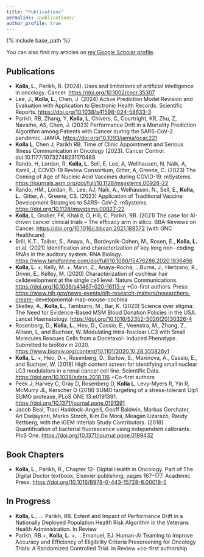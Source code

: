 ```yaml
---
title: "Publications"
permalink: /publications/
author_profile: true
---
```

{% include base_path %}

You can also find my articles on [my Google Scholar profile](https://scholar.google.com/citations?user=9FjQaO0AAAAJ&hl=en).

## Publications
- **Kolla, L.**, Parikh, R. (2024). Uses and limitations of artificial intelligence in oncology. Cancer.  https://doi.org/10.1002/cncr.35307
- Lee, J., **Kolla, L.**, Chen, J. (2024) Active Prediction Model Revision and Evaluation with Application to Electronic Health Records. Scientific Reports. https://doi.org/10.1038/s41598-024-58633-3
- Parikh, RB, Zhang, Y, **Kolla, L**, Chivers, C, Courtright, KR, Zhu, Z, Navathe, AS, Chen, J. (2023) Performance Drift in a Mortality Prediction Algorithm among Patients with Cancer during the SARS-CoV-2 pandemic. JAMIA. https://doi.org/10.1093/jamia/ocac221
- **Kolla L**, Chen J, Parikh RB. Time of Clinic Appointment and Serious Illness Communication in Oncology (2023). Cancer Control. doi:10.1177/10732748231170488.
- Rando, H, Lordan, R, **Kolla, L.** Sell, E, Lee, A, Wellhausen, N, Naik, A, Kamil, J, COVID-19 Review Consortium, Gitter, A, Greene, C. (2023) The Coming of Age of Nucleic Acid Vaccines during COVID-19. mSystems. https://journals.asm.org/doi/full/10.1128/msystems.00928-22
- Rando, HM., Lordan, R., Lee, AJ, Naik, A., Welhausen, N., Sell, E., **Kolla, L.**, Gitter, A., Greene, CS. (2023) Application of Traditional Vaccine Development Strategies to SARS- CoV-2. mSystems. https://doi.org/10.1128/msystems.00927-22
- **Kolla, L**, Gruber, FK, Khalid, O, Hill, C, Parikh, RB. (2021) The case for AI-driven cancer clinical trials – The efficacy arm in silico. BBA-Reviews on Cancer. https://doi.org/10.1016/j.bbcan.2021.188572 (with GNC Healthcare)
- Brill, K.T., Taiber, S., Anaya, A., Bordeynik-Cohen, M., Rosen, E., **Kolla, L.** et al. (2021) Identification and characterization of key long non- coding RNAs in the auditory system. RNA Biology. https://www.tandfonline.com/doi/full/10.1080/15476286.2020.1836456
- **Kolla, L.** +, Kelly, M. +, Mann, Z., Anaya-Rocha, …Burns, J., Hertzano, R., Driver, E., Kelley, M. (2020) Characterization of cochlear hair celldevelopment at the single cell level. Nature Communications. https://doi.org/10.1038/s41467-020-16113-y +Co-first authors. Press: https://www.nih.gov/news-events/nih-research-matters/researchers-create- developmental-map-mouse-cochlea
- Skelley, A., **Kolla, L.**, Tamburro, M., Bar, K. (2020) Science over stigma: The Need for Evidence-Based MSM Blood Donation Policies in the USA. Lancet Haematology. https://doi.org/10.1016/S2352-3026(20)30326-4
- Rosenberg, D., **Kolla, L.**, Heo, D., Cassio, E., Veenstra, M., Zhang, Z., Allison, L, and Buchser, W. Modulating Intra-Nuclear LC3 with Small Molecules Rescues Cells from a Docetaxol- Induced Phenotype. Submitted to bioRxiv in 2020. https://www.biorxiv.org/content/10.1101/2020.10.28.355826v1
- **Kolla, L.** +, Heo, D.+, Rosenberg, D., Barlow, S., Maxinova, A., Cassio, E., and Buchser, W. (2018) High content screen for identifying small nuclear LC3 modulators in a renal cancer cell line. Scientific Data. https://doi.org/10.1038/sdata.2018.116 +Co-first authors
- Peek J, Harvey C, Gray D, Rosenberg D, **Kolla L**, Levy-Myers R, Yin R, McMurry JL, Kerscher O (2018) SUMO targeting of a stress-tolerant Ulp1 SUMO protease. PLoS ONE 13:e0191391. https://doi.org/10.1371/journal.pone.0191391
- Jacob Beal, Traci Haddock-Angelli, Geoff Baldwin, Markus Gershater, Ari Dwijayanti, Marko Storch, Kim De Mora, Meagan Lizarazo, Randy Rettberg, with the iGEM Interlab Study Contributors. (2018) Quantification of bacterial fluorescence using independent calibrants. PloS One. https://doi.org/10.1371/journal.pone.0199432

## Book Chapters
- **Kolla, L.**, Parikh, R., Chapter 12- Digital Health in Oncology. Part of The Digital Doctor textbook, Elsevier publishing, pages 167–177. Academic Press. https://doi.org/10.1016/B978-0-443-15728-8.00018-5

## In Progress
- **Kolla, L.**, … Parikh, RB. Extent and Impact of Performance Drift in a Nationally Deployed Population Health Risk Algorithm in the Veterans Health Administration. In Review
- Parikh, RB.+, **Kolla, L.** +, …Emanuel, EJ. Human-AI Teaming to Improve Accuracy and Efficiency of Eligibility Criteria Prescreening for Oncology Trials: A Randomized Controlled Trial. In Review +co-first authorship

